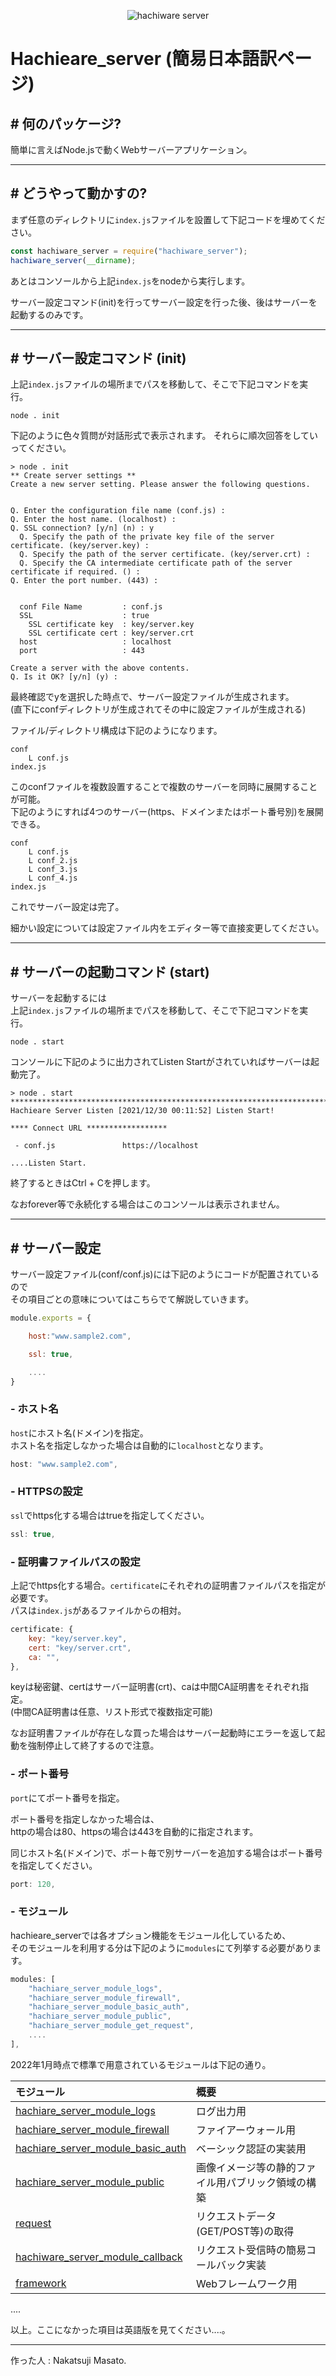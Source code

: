 <p align="center">
    <img src="https://github.com/masatonakatsuji2021/hachiware_server/raw/master/logo.png" alt="hachiware server">
</p>

# Hachieare_server (簡易日本語訳ページ)

## # 何のパッケージ?

簡単に言えばNode.jsで動くWebサーバーアプリケーション。

---

## # どうやって動かすの?

まず任意のディレクトリに``index.js``ファイルを設置して下記コードを埋めてください。

```javascript
const hachiware_server = require("hachiware_server");
hachiware_server(__dirname);
```

あとはコンソールから上記``index.js``をnodeから実行します。

サーバー設定コマンド(init)を行ってサーバー設定を行った後、後はサーバーを起動するのみです。

---

## # サーバー設定コマンド (init)

上記``index.js``ファイルの場所までパスを移動して、そこで下記コマンドを実行。

```console
node . init
```

下記のように色々質問が対話形式で表示されます。
それらに順次回答をしていってください。

```console
> node . init
** Create server settings **
Create a new server setting. Please answer the following questions.


Q. Enter the configuration file name (conf.js) :
Q. Enter the host name. (localhost) :
Q. SSL connection? [y/n] (n) : y
  Q. Specify the path of the private key file of the server certificate. (key/server.key) :
  Q. Specify the path of the server certificate. (key/server.crt) :
  Q. Specify the CA intermediate certificate path of the server certificate if required. () :
Q. Enter the port number. (443) :


  conf File Name         : conf.js
  SSL                    : true
    SSL certificate key  : key/server.key
    SSL certificate cert : key/server.crt
  host                   : localhost
  port                   : 443

Create a server with the above contents.
Q. Is it OK? [y/n] (y) :
```

最終確認でyを選択した時点で、サーバー設定ファイルが生成されます。  
(直下にconfディレクトリが生成されてその中に設定ファイルが生成される)

ファイル/ディレクトリ構成は下記のようになります。

```
conf
    L conf.js
index.js
```

このconfファイルを複数設置することで複数のサーバーを同時に展開することが可能。  
下記のようにすれば4つのサーバー(https、ドメインまたはポート番号別)を展開できる。

```
conf
    L conf.js
    L conf_2.js
    L conf_3.js
    L conf_4.js
index.js
```

これでサーバー設定は完了。 

細かい設定については設定ファイル内をエディター等で直接変更してください。

---

## # サーバーの起動コマンド (start)

サーバーを起動するには  
上記``index.js``ファイルの場所までパスを移動して、そこで下記コマンドを実行。

```
node . start
```

コンソールに下記のように出力されてListen Startがされていればサーバーは起動完了。

```
> node . start
**************************************************************************
Hachieare Server Listen [2021/12/30 00:11:52] Listen Start!

**** Connect URL ******************

 - conf.js               https://localhost

....Listen Start.
```

終了するときはCtrl + Cを押します。

なおforever等で永続化する場合はこのコンソールは表示されません。

---

## # サーバー設定

サーバー設定ファイル(conf/conf.js)には下記のようにコードが配置されているので  
その項目ごとの意味についてはこちらでて解説していきます。

```javascript
module.exports = {

	host:"www.sample2.com",

	ssl: true,

    ....
}
```

### - ホスト名

``host``にホスト名(ドメイン)を指定。  
ホスト名を指定しなかった場合は自動的に``localhost``となります。

```javascript
host: "www.sample2.com",
```

### - HTTPSの設定

``ssl``でhttps化する場合はtrueを指定してください。

```javascript
ssl: true,
```

### - 証明書ファイルパスの設定

上記でhttps化する場合。``certificate``にそれぞれの証明書ファイルパスを指定が必要です。  
パスは``index.js``があるファイルからの相対。

```javascript
certificate: {
	key: "key/server.key",
	cert: "key/server.crt",
    ca: "",
},
```

keyは秘密鍵、certはサーバー証明書(crt)、caは中間CA証明書をそれぞれ指定。  
(中間CA証明書は任意、リスト形式で複数指定可能)

なお証明書ファイルが存在しな買った場合はサーバー起動時にエラーを返して起動を強制停止して終了するので注意。

### - ポート番号

``port``にてポート番号を指定。

ポート番号を指定しなかった場合は、  
httpの場合は80、httpsの場合は443を自動的に指定されます。

同じホスト名(ドメイン)で、ポート毎で別サーバーを追加する場合はポート番号を指定してください。

```javascript
port: 120,
```

### - モジュール

hachieare_serverでは各オプション機能をモジュール化しているため、  
そのモジュールを利用する分は下記のように``modules``にて列挙する必要があります。

```javascript
modules: [
    "hachiare_server_module_logs",
    "hachiare_server_module_firewall",
    "hachiare_server_module_basic_auth",
    "hachiare_server_module_public",
    "hachiare_server_module_get_request",
    ....
],
```

2022年1月時点で標準で用意されているモジュールは下記の通り。

|モジュール|概要|
|:--|:--|
|[hachiare_server_module_logs](https://github.com/masatonakatsuji2021/hachiware_server_module_log/blob/main/README.md)|ログ出力用|
|[hachiare_server_module_firewall](https://github.com/masatonakatsuji2021/hachiware_server_module_firewall/blob/main/README.md)|ファイアーウォール用|
|[hachiare_server_module_basic_auth](https://github.com/masatonakatsuji2021/hachiware_server_module_basic_auth/blob/main/README.md)|ベーシック認証の実装用|
|[hachiare_server_module_public](https://github.com/masatonakatsuji2021/hachiware_server_module_public/blob/main/README.md)|画像イメージ等の静的ファイル用パブリック領域の構築|
|[request](https://github.com/masatonakatsuji2021/hachiware_server_module_get_request/blob/main/README.md)|リクエストデータ(GET/POST等)の取得|
|[hachiware_server_module_callback](https://github.com/masatonakatsuji2021/hachiware_server_module_callback/blob/main/README.md)|リクエスト受信時の簡易コールバック実装|
|[framework](https://github.com/masatonakatsuji2021/hachiware_server_module_framework/blob/main/README.md)|Webフレームワーク用|

....

以上。ここになかった項目は英語版を見てください....。

---

作った人 : Nakatsuji Masato.


